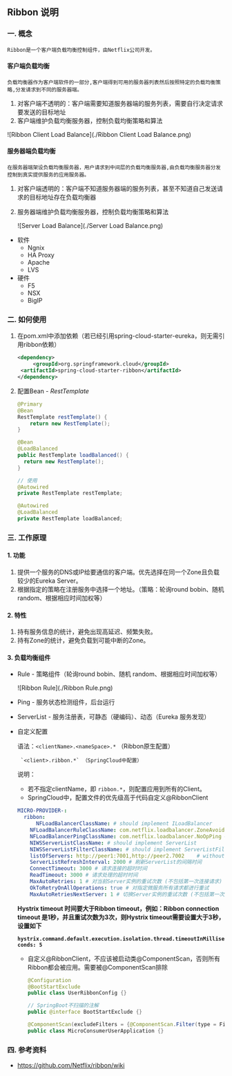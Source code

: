 ## Ribbon 说明

### 一. 概念

	Ribbon是一个客户端负载均衡控制组件，由Netflix公司开发。

#### **客户端负载均衡**

	负载均衡器作为客户端软件的一部分,客户端得到可用的服务器列表然后按照特定的负载均衡策略,分发请求到不同的服务器端。

1. 对客户端不透明的：客户端需要知道服务器端的服务列表，需要自行决定请求要发送的目标地址
2. 客户端维护负载均衡服务器，控制负载均衡策略和算法

![Ribbon Client Load Balance](./Ribbon Client Load Balance.png)

#### **服务器端负载均衡**

	在服务器端架设负载均衡服务器，用户请求到中间层的负载均衡服务器,由负载均衡服务器分发控制到真实提供服务的应用服务器。

1. 对客户端透明的：客户端不知道服务器端的服务列表，甚至不知道自己发送请求的目标地址存在负载均衡器

2. 服务器端维护负载均衡服务器，控制负载均衡策略和算法

   ![Server Load Balance](./Server Load Balance.png)

- 软件
  - Ngnix
  - HA Proxy
  - Apache
  - LVS
- 硬件
  - F5
  - NSX
  - BigIP

### 二. 如何使用

1. 在pom.xml中添加依赖（若已经引用spring-cloud-starter-eureka，则无需引用ribbon依赖）

   ```xml
   <dependency>
     	<groupId>org.springframework.cloud</groupId>
   	<artifactId>spring-cloud-starter-ribbon</artifactId>
   </dependency>
   ```

2. 配置Bean -  *RestTemplate*

   ```java
   @Primary
   @Bean
   RestTemplate restTemplate() {
       return new RestTemplate();
   }
   
   @Bean
   @LoadBalanced
   public RestTemplate loadBalanced() {
     return new RestTemplate();
   }
   
   // 使用
   @Autowired
   private RestTemplate restTemplate;
   
   @Autowired
   @LoadBalanced
   private RestTemplate loadBalanced;
   ```

### 三.  工作原理

#### **1. 功能**

1. 提供一个服务的DNS或IP给要通信的客户端。优先选择在同一个Zone且负载较少的Eureka Server。
2. 根据指定的策略在注册服务中选择一个地址。（策略：轮询round bobin、随机 random、根据相应时间加权等）

#### 2. 特性

1. 持有服务信息的统计，避免出现高延迟、频繁失败。
2. 持有Zone的统计，避免负载到可能中断的Zone。

#### 3. 负载均衡组件

- Rule - 策略组件（轮询round bobin、随机 random、根据相应时间加权等）

  ![Ribbon Rule](./Ribbon Rule.png)

- Ping - 服务状态检测组件，后台运行

- ServerList -  服务注册表，可静态（硬编码）、动态（Eureka 服务发现）

- 自定义配置

  语法：`<clientName>.<nameSpace>.*` （Ribbon原生配置）

  	   `<client>.ribbon.*` （SpringCloud中配置）

  说明：

  - 若不指定clientName，即 `ribbon.*`，则配置应用到所有的Client。
  - SpringCloud中，配置文件的优先级高于代码自定义@RibbonClient

  ```yaml
  MICRO-PROVIDER-:
    ribbon:
    	NFLoadBalancerClassName: # should implement ILoadBalancer
      NFLoadBalancerRuleClassName: com.netflix.loadbalancer.ZoneAvoidanceRule # should implement IRule
      NFLoadBalancerPingClassName: com.netflix.loadbalancer.NoOpPing # should implement IPing
      NIWSServerListClassName: # should implement ServerList
      NIWSServerListFilterClassName: # should implement ServerListFilter
      listOfServers: http://peer1:7001,http://peer2.7002	# without Eureka
      ServerListRefreshInterval: 2000 # 刷新ServerList的间隔时间
      ConnectTimeout: 3000 # 请求连接的超时时间
      ReadTimeout: 3000 # 请求处理的超时时间
      MaxAutoRetries: 1 # 对当前Server实例的重试次数 (不包括第一次连接请求)
      OkToRetryOnAllOperations: true # 对指定微服务所有请求都进行重试
      MaxAutoRetriesNextServer: 1 # 切换Server实例的重试次数 (不包括第一次连接请求)
  ```

  	 **Hystrix timeout 时间要大于Ribbon timeout，例如：Ribbon connection timeout 是1秒，并且重试次数为3次，则Hystrix timeout需要设置大于3秒，设置如下**

  	**`hystrix.command.default.execution.isolation.thread.timeoutInMilliseconds: 5`**

  - 自定义@RibbonClient，不应该被启动类@ComponentScan，否则所有Ribbon都会被应用。需要被@ComponentScan排除

    ```java
    @Configuration
    @BootStartExclude
    public class UserRibbonConfig {}

    // SpringBoot不扫描的注解
    public @interface BootStartExclude {}

    @ComponentScan(excludeFilters = {@ComponentScan.Filter(type = FilterType.ANNOTATION, value = BootStartExclude.class)})
    public class MicroConsumerUserApplication {}
    ```

### 四. 参考资料

- https://github.com/Netflix/ribbon/wiki